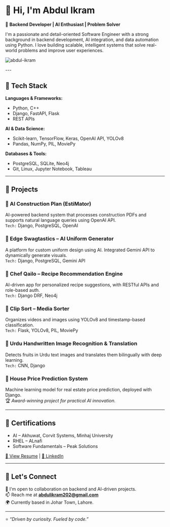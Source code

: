 # 👋 Hi, I'm Abdul Ikram

🎯 **Backend Developer | AI Enthusiast | Problem Solver**

I'm a passionate and detail-oriented Software Engineer with a strong background in backend development, AI integration, and data automation using Python. I love building scalable, intelligent systems that solve real-world problems and improve user experiences.

<p align="left"> <img src="https://komarev.com/ghpvc/?username=abdul-ikram&label=Profile%20views&color=0e75b6&style=flat" alt="abdul-ikram" /> </p>
---

## 🚀 Tech Stack

**Languages & Frameworks:**
- Python, C++
- Django, FastAPI, Flask
- REST APIs

**AI & Data Science:**
- Scikit-learn, TensorFlow, Keras, OpenAI API, YOLOv8
- Pandas, NumPy, PIL, MoviePy

**Databases & Tools:**
- PostgreSQL, SQLite, Neo4j
- Git, Linux, Jupyter Notebook, Tableau

---

## 🧠 Projects

### 🔹 AI Construction Plan (EstiMator)
AI-powered backend system that processes construction PDFs and supports natural language queries using OpenAI API.  
`Tech:` Django, PostgreSQL, OpenAI

### 🔹 Edge Swagtastics – AI Uniform Generator
A platform for custom uniform design using AI. Integrated Gemini API to dynamically generate visuals.  
`Tech:` Django, PostgreSQL, Gemini API

### 🔹 Chef Qailo – Recipe Recommendation Engine
AI-driven app for personalized recipe suggestions, with RESTful APIs and role-based auth.  
`Tech:` Django DRF, Neo4j

### 🔹 Clip Sort – Media Sorter
Organizes videos and images using YOLOv8 and timestamp-based classification.  
`Tech:` Flask, YOLOv8, PIL, MoviePy

### 🔹 Urdu Handwritten Image Recognition & Translation
Detects fruits in Urdu text images and translates them bilingually with deep learning.  
`Tech:` CNN, Django

### 🔹 House Price Prediction System
Machine learning model for real estate price prediction, deployed with Django.  
🏆 *Award-winning project for practical AI innovation.*

---

## 📜 Certifications

- AI – Akhuwat, Corvit Systems, Minhaj University
- RHEL – ALnafi
- Software Fundamentals – Peak Solutions

[📄 View Resume](https://drive.google.com/file/d/18nXtg9YJauf4NUM1FHomsgqD60GSfmMB/view?usp=sharing) | [🔗 LinkedIn](https://www.linkedin.com/in/abdulikram)

---

## 🤝 Let's Connect

💬 I'm open to collaboration on backend and AI-driven projects.  
📫 Reach me at **abdulikram202@gmail.com**  
🌍 Currently based in Johar Town, Lahore.

---

⭐ *“Driven by curiosity. Fueled by code.”*


<!--
**Abdul-Ikram/Abdul-Ikram** is a ✨ _special_ ✨ repository because its `README.md` (this file) appears on your GitHub profile.

Here are some ideas to get you started:

- 🔭 I’m currently working on ...
- 🌱 I’m currently learning ...
- 👯 I’m looking to collaborate on ...
- 🤔 I’m looking for help with ...
- 💬 Ask me about ...
- 📫 How to reach me: ...
- 😄 Pronouns: ...
- ⚡ Fun fact: ...
-->
